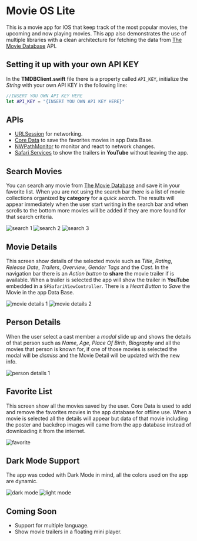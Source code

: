 #  Movie OS Lite

This is a movie app for IOS that keep track of the most popular movies, the upcoming and now playing movies. This app also demonstrates the use of multiple libraries with a clean architecture for fetching the data from [The Movie Database](https://www.themoviedb.org/) API.

## Setting it up with your own API KEY

In the **TMDBClient.swift** file there is a property called `API_KEY`, initialize the _String_ with your own API KEY in the following line:

```Swift
//INSERT YOU OWN API KEY HERE
let API_KEY = "{INSERT YOU OWN API KEY HERE}"
```
## APIs

* [URLSession](https://developer.apple.com/documentation/foundation/urlsession) for networking.
* [Core Data](https://developer.apple.com/documentation/coredata) to save the favorites movies in app Data Base.
* [NWPathMonitor](https://developer.apple.com/documentation/network/nwpathmonitor) to monitor and react to network changes.
* [Safari Services](https://developer.apple.com/documentation/safariservices/) to show the trailers in **YouTube** without leaving the app.

## Search Movies

You can search any movie from [The Movie Database](https://www.themoviedb.org/) and save it in your favorite list. When you are not using the search bar there is a list of movie collections organized **by category** for a _quick search_. The results will appear immediately when the user start writing in the search bar and when scrolls to the bottom more movies will be added if they are more found for that search criteria.

![search 1](https://github.com/OscarSantosGH/imagesAndGifs/blob/master/movieOSLite/search1.jpg?raw=true "Search Image 1")
![search 2](https://github.com/OscarSantosGH/imagesAndGifs/blob/master/movieOSLite/search2.jpg?raw=true "Search Image 2")
![search 3](https://github.com/OscarSantosGH/imagesAndGifs/blob/master/movieOSLite/search3.jpg?raw=true "Search Image 3")

## Movie Details

This screen show details of the selected movie such as _Title_, _Rating_, _Release Date_, _Trailers_, _Overview_, _Gender Tags_ and the _Cast_. In the navigation bar there is an _Action button_ to **share** the movie trailer if is available. When a trailer is selected the app will show the trailer in **YouTube** embedded in a `SFSafariViewController`. There is a _Heart Button_ to *Save* the Movie in the app Data Base.

![movie details 1](https://github.com/OscarSantosGH/imagesAndGifs/blob/master/movieOSLite/details1.jpg?raw=true "Movie Details 1")
![movie details 2](https://github.com/OscarSantosGH/imagesAndGifs/blob/master/movieOSLite/details2.jpg?raw=true "Movie Details 2")

## Person Details

When the user select a cast member a _modal_ slide up and shows the details of that person such as _Name_, _Age_, _Place Of Birth_, _Biography_ and all the movies that person is known for, if one of those movies is selected the modal will be _dismiss_ and the Movie Detail will be updated with the new info. 

![person details 1](https://github.com/OscarSantosGH/imagesAndGifs/blob/master/movieOSLite/personDetails.jpg?raw=true "Person Details 1")

## Favorite List

This screen show all the movies saved by the user. Core Data is used to add and remove the favorites movies in the app database for offline use. When a movie is selected all the details will appear but data of that movie including the poster and backdrop images will came from the app database instead of downloading it from the internet.

![favorite](https://github.com/OscarSantosGH/imagesAndGifs/blob/master/movieOSLite/favorites.jpg?raw=true "Favorite Image")

## Dark Mode Support

The app was coded with Dark Mode in mind, all the colors used on the app are dynamic. 

![dark mode](https://github.com/OscarSantosGH/imagesAndGifs/blob/master/movieOSLite/darkMode.jpg?raw=true "Dark Mode")
![light mode](https://github.com/OscarSantosGH/imagesAndGifs/blob/master/movieOSLite/lightMode.jpg?raw=true "Light Mode")

## Coming Soon

* Support for multiple language.
* Show movie trailers in a floating mini player.
